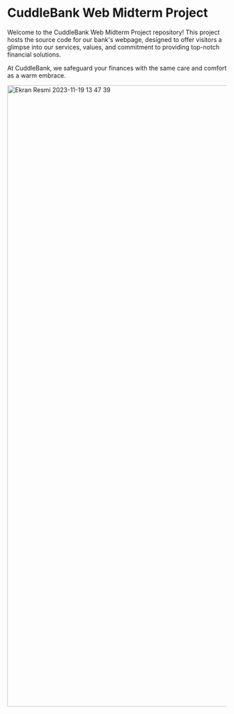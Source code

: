 # CuddleBank Web Midterm Project

Welcome to the CuddleBank Web Midterm Project repository! This project hosts the source code for our bank's webpage, designed to offer visitors a glimpse into our services, values, and commitment to providing top-notch financial solutions.

At CuddleBank, we safeguard your finances with the same care and comfort as a warm embrace.

<img width="1423" alt="Ekran Resmi 2023-11-19 13 47 39" src="https://github.com/beyzaevcen/Web-Midterm/assets/95762073/a052d825-d196-4825-a19c-0e473d46241d">

